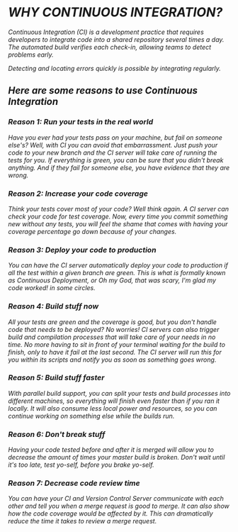 # *WHY CONTINUOUS INTEGRATION?*

*Continuous Integration (CI) is a development practice that requires developers to integrate code into a shared repository several times a day. The automated build verifies each check-in, allowing teams to detect problems early.*

*Detecting and locating errors quickly is possible by integrating regularly.*

## *Here are some reasons to use Continuous Integration*

### *Reason 1: Run your tests in the real world*
*Have you ever had your tests pass on your machine, but fail on someone else's? Well, with CI you can avoid that embarrassment. Just push your code to your new branch and the CI server will take care of running the tests for you. If everything is green, you can be sure that you didn't break anything. And if they fail for someone else, you have evidence that they are wrong.*


### *Reason 2: Increase your code coverage*
*Think your tests cover most of your code? Well think again. A CI server can check your code for test coverage. Now, every time you commit something new without any tests, you will feel the shame that comes with having your coverage percentage go down because of your changes.*

### *Reason 3: Deploy your code to production*
*You can have the CI server automatically deploy your code to production if all the test within a given branch are green. This is what is formally known as Continuous Deployment, or Oh my God, that was scary, I'm glad my code worked! in some circles.*

### *Reason 4: Build stuff now*
*All your tests are green and the coverage is good, but you don't handle code that needs to be deployed? No worries! CI servers can also trigger build and compilation processes that will take care of your needs in no time. No more having to sit in front of your terminal waiting for the build to finish, only to have it fail at the last second. The CI server will run this for you within its scripts and notify you as soon as something goes wrong.*

### *Reason 5: Build stuff faster*
*With parallel build support, you can split your tests and build processes into different machines, so everything will finish even faster than if you ran it locally. It will also consume less local power and resources, so you can continue working on something else while the builds run.*

### *Reason 6: Don't break stuff*
*Having your code tested before and after it is merged will allow you to decrease the amount of times your master build is broken. Don't wait until it's too late, test yo-self, before you brake yo-self.*

### *Reason 7: Decrease code review time*
*You can have your CI and Version Control Server communicate with each other and tell you when a merge request is good to merge. It can also show how the code coverage would be affected by it. This can dramatically reduce the time it takes to review a merge request.*